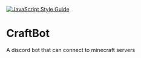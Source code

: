 [![JavaScript Style Guide](https://cdn.rawgit.com/standard/standard/master/badge.svg)](https://github.com/standard/standard)

# CraftBot

A discord bot that can connect to minecraft servers
